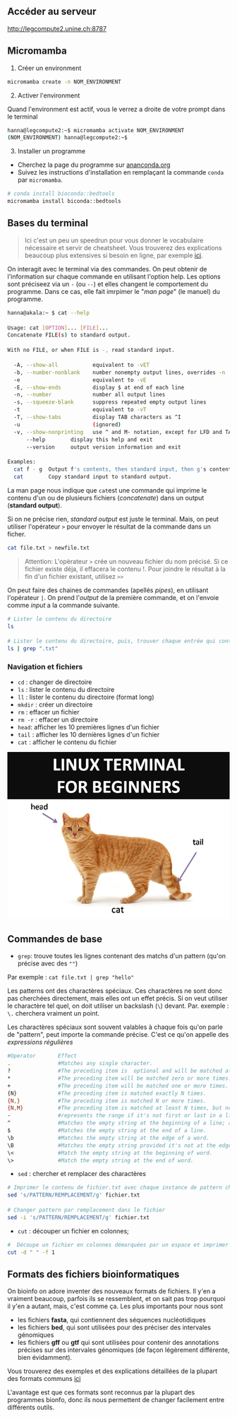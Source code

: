## Accéder au serveur

http://legcompute2.unine.ch:8787 


## Micromamba 

1. Créer un environment 

```sh 
micromamba create -n NOM_ENVIRONMENT
```

2. Activer l'environment 


Quand l'environment est actif, vous le verrez a droite de votre prompt dans le terminal 

```sh 
hanna@legcompute2:~$ micromamba activate NOM_ENVIRONMENT
(NOM_ENVIRONMENT) hanna@legcompute2:~$
```

3. Installer un programme 
* Cherchez la page du programme sur [ananconda.org](https://anaconda.org/)
* Suivez les instructions d'installation en remplaçant la commande `conda` par `micromamba`. 

```sh 
# conda install bioconda::bedtools 
micromamba install biconda::bedtools 
```

## Bases du terminal 

> Ici c'est un peu un speedrun pour vous donner le vocabulaire nécessaire et servir de cheatsheet. Vous trouverez des explications beaucoup plus extensives si besoin en ligne, par exemple [ici](https://evomics.org/learning/unix-tutorial/). 

On interagit avec le terminal via des commandes. On peut obtenir de l'information sur chaque commande en utilisant l'option help. Les options sont préciseez via un `-` (ou `--`) et elles changent le comportement du programme. Dans ce cas, elle fait imrpimer le "*man page*" (le manuel) du programme. 

```sh 
hanna@akala:~ $ cat --help

Usage: cat [OPTION]... [FILE]...
Concatenate FILE(s) to standard output.

With no FILE, or when FILE is -, read standard input.

  -A, --show-all           equivalent to -vET
  -b, --number-nonblank    number nonempty output lines, overrides -n
  -e                       equivalent to -vE
  -E, --show-ends          display $ at end of each line
  -n, --number             number all output lines
  -s, --squeeze-blank      suppress repeated empty output lines
  -t                       equivalent to -vT
  -T, --show-tabs          display TAB characters as ^I
  -u                       (ignored)
  -v, --show-nonprinting   use ^ and M- notation, except for LFD and TAB
      --help        display this help and exit
      --version     output version information and exit

Examples:
  cat f - g  Output f's contents, then standard input, then g's contents.
  cat        Copy standard input to standard output.
```


La man page nous indique que `cat`est une commande qui imprime le contenu d'un ou de plusieurs fichiers (*concatenate*) dans un output (**standard output**). 

Si on ne précise rien, *standard output* est juste le terminal. Mais, on peut utiliser l'opérateur `>` pour envoyer le résultat de la commande dans un ficher. 

```sh
cat file.txt > newfile.txt 
```

> Attention: L'opèrateur `>` crée un nouveau fichier du nom précisé. Si ce fichier existe déja, il effacera le contenu !. Pour joindre le résultat à la fin d'un fichier existant, utilisez `>>` 


On peut faire des chaines de commandes (apellés *pipes*), en utilisant l'opérateur `|`. On prend  l'*output* de la première commande, et on l'envoie comme *input* a la commande suivante. 

```sh
# Lister le contenu du directoire
ls

# Lister le contenu du directoire, puis, trouver chaque entrée qui contiennent ".txt". Seuls ces entrées s'afficheront. 
ls | grep ".txt" 

```



### Navigation et fichiers

* `cd` : changer de directoire
* `ls` : lister le contenu du directoire
* `ll` : lister le contenu du directoire (format long)
* `mkdir` : créer un directoire 
* `rm` : effacer un fichier
* `rm -r` : effacer un directoire 
* `head`: afficher les 10 premières lignes d'un fichier
* `tail` : afficher les 10 dernières lignes d'un fichier
* `cat` : afficher le contenu du fichier

![headcattail](/headtailcat.jpg)

## Commandes de base 

* `grep`: trouve toutes les lignes contenant des matchs d'un pattern (qu'on précise avec des `""`)

Par exemple : `cat file.txt | grep "hello"` 

Les patterns ont des charactères spéciaux. Ces charactères ne sont donc pas cherchées directement, mais elles ont un effet précis.  Si on veut utiliser le charactère tel quel, on doit utiliser un backslash (`\`) devant. Par. exemple : `\.` cherchera vraiment un point. 

Les charactères spéciaux sont souvent valables à chaque fois qu'on parle de "pattern", peut importe la commande précise. C'est ce qu'on appelle des *expressions régulières* 

```bash
#Operator       Effect
.	            #Matches any single character.
?	            #The preceding item is  optional and will be matched at most once.
*	            #The preceding item will be matched zero or more times.
+	            #The preceding item will be matched one or more times.
{N}	            #The preceding item is matched exactly N times.
{N,}	        #The preceding item is matched N or more times.
{N,M}	        #The preceding item is matched at least N times, but not more than M times.
-	            #represents the range if it's not first or last in a list or the ending point of a range in a list. Eg [2-4] matches 2, 3 or 4. 
^	            #Matches the empty string at the beginning of a line; also represents the characters not in the range of a list. Eg. [^2-4] matches everything that is NOT 2,3 or 4. 
$	            #Matches the empty string at the end of a line.
\b	            #Matches the empty string at the edge of a word.
\B	            #Matches the empty string provided it's not at the edge of a word.
\<	            #Match the empty string at the beginning of word.
\>	            #Match the empty string at the end of word.
```


* `sed` : chercher et remplacer des charactères 

```bash
# Imprimer le contenu de fichier.txt avec chaque instance de pattern changé en remplacement
sed 's/PATTERN/REMPLACEMENT/g' fichier.txt

# Changer pattern par remplacement dans le fichier 
sed -i 's/PATTERN/REMPLACEMENT/g' fichier.txt
```

* `cut` : découper un fichier en colonnes; 

```bash
#  Découpe un fichier en colonnes démarquées par un espace et imprimer la première colonne
cut -d " " -f 1 
```

## Formats des fichiers bioinformatiques

On bioinfo on adore inventer des nouveaux formats de fichiers. Il y'en a vraiment beaucoup, parfois ils se ressemblent, et on sait pas trop pourquoi il y'en a autant, mais, c'est comme ça. Les plus importants pour nous sont 

* les fichiers **fasta**, qui contiennent des séquences nucléotidiques 
* les fichiers **bed**, qui sont utilisées pour des préciser des intervales génomiques
* les fichiers **gff** ou **gtf** qui sont utilisées pour contenir des annotations précises sur des intervales génomiques (de façon légèrement différente, bien évidamment). 

Vous trouverez des exemples et des explications détaillées de la plupart des formats communs [ici](https://bioinformatics.uconn.edu/resources-and-events/tutorials-2/file-formats-tutorial/)

L'avantage est que ces formats sont reconnus par la plupart des programmes bionfo, donc ils nous permettent de changer facilement entre différents outils. 

